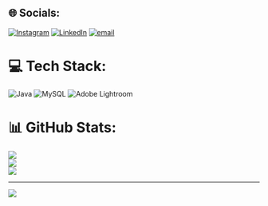 
## 🌐 Socials:
 [![Instagram](https://img.shields.io/badge/Instagram-%23E4405F.svg?logo=Instagram&logoColor=white)](https://instagram.com/ritesh_shrivastaw) [![LinkedIn](https://img.shields.io/badge/LinkedIn-%230077B5.svg?logo=linkedin&logoColor=white)](https://www.linkedin.com/in/ritesh-kumar-srivastav-350076275) [![email](https://img.shields.io/badge/Email-D14836?logo=gmail&logoColor=white)](mailto:riteshjee890@gmail.com) 

# 💻 Tech Stack:
![Java](https://img.shields.io/badge/java-%23ED8B00.svg?style=for-the-badge&logo=openjdk&logoColor=white) ![MySQL](https://img.shields.io/badge/mysql-4479A1.svg?style=for-the-badge&logo=mysql&logoColor=white) ![Adobe Lightroom](https://img.shields.io/badge/Adobe%20Lightroom-31A8FF.svg?style=for-the-badge&logo=Adobe%20Lightroom&logoColor=white)
# 📊 GitHub Stats:
![](https://github-readme-stats.vercel.app/api?username=ritesh-shrivastaw&theme=shadow_blue&hide_border=false&include_all_commits=false&count_private=false)<br/>
![](https://github-readme-streak-stats.herokuapp.com/?user=ritesh-shrivastaw&theme=shadow_blue&hide_border=false)<br/>
![](https://github-readme-stats.vercel.app/api/top-langs/?username=ritesh-shrivastaw&theme=shadow_blue&hide_border=false&include_all_commits=false&count_private=false&layout=compact)

---
[![](https://visitcount.itsvg.in/api?id=ritesh-shrivastaw&icon=0&color=0)](https://visitcount.itsvg.in)

<!-- Proudly created with GPRM ( https://gprm.itsvg.in ) -->
